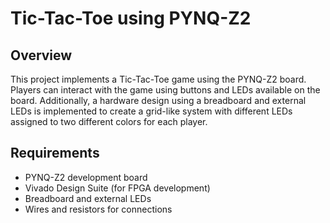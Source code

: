 # Tic-Tac-Toe using PYNQ-Z2

## Overview
This project implements a Tic-Tac-Toe game using the PYNQ-Z2 board. Players can interact with the game using buttons and LEDs available on the board. Additionally, a hardware design using a breadboard and external LEDs is implemented to create a grid-like system with different LEDs assigned to two different colors for each player.

## Requirements
- PYNQ-Z2 development board
- Vivado Design Suite (for FPGA development)
- Breadboard and external LEDs
- Wires and resistors for connections


